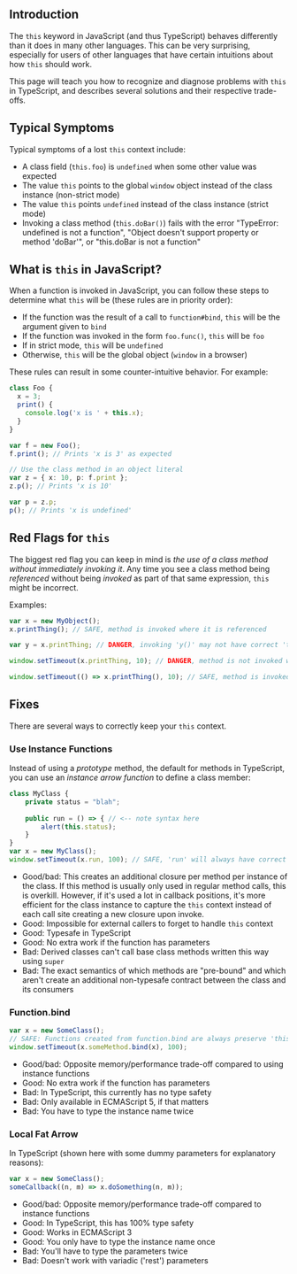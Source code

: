 ## Introduction
The `this` keyword in JavaScript (and thus TypeScript) behaves differently than it does in many other languages. This can be very surprising, especially for users of other languages that have certain intuitions about how `this` should work.

This page will teach you how to recognize and diagnose problems with `this` in TypeScript, and describes several solutions and their respective trade-offs.

## Typical Symptoms
Typical symptoms of a lost `this` context include:
 * A class field (`this.foo`) is `undefined` when some other value was expected
 * The value `this` points to the global `window` object instead of the class instance (non-strict mode)
 * The value `this` points `undefined` instead of the class instance (strict mode)
 * Invoking a class method (`this.doBar()`) fails with the error "TypeError: undefined is not a function", "Object doesn't support property or method 'doBar'", or "this.doBar is not a function"

## What is `this` in JavaScript?
When a function is invoked in JavaScript, you can follow these steps to determine what `this` will be (these rules are in priority order):
 * If the function was the result of a call to `function#bind`, `this` will be the argument given to `bind`
 * If the function was invoked in the form `foo.func()`, `this` will be `foo`
 * If in strict mode, `this` will be `undefined`
 * Otherwise, `this` will be the global object (`window` in a browser)

These rules can result in some counter-intuitive behavior. For example:
```ts
class Foo {
  x = 3;
  print() {
    console.log('x is ' + this.x);
  }
}

var f = new Foo();
f.print(); // Prints 'x is 3' as expected

// Use the class method in an object literal
var z = { x: 10, p: f.print };
z.p(); // Prints 'x is 10'

var p = z.p;
p(); // Prints 'x is undefined'
```

## Red Flags for `this`
The biggest red flag you can keep in mind is *the use of a class method without immediately invoking it*. Any time you see a class method being *referenced* without being *invoked* as part of that same expression, `this` might be incorrect.

Examples:
```ts
var x = new MyObject();
x.printThing(); // SAFE, method is invoked where it is referenced

var y = x.printThing; // DANGER, invoking 'y()' may not have correct 'this'

window.setTimeout(x.printThing, 10); // DANGER, method is not invoked where it is referenced

window.setTimeout(() => x.printThing(), 10); // SAFE, method is invoked in the same expression
```

## Fixes
There are several ways to correctly keep your `this` context.

### Use Instance Functions
Instead of using a *prototype* method, the default for methods in TypeScript, you can use an *instance arrow function* to define a class member:
```ts
class MyClass {
    private status = "blah";
    
    public run = () => { // <-- note syntax here
        alert(this.status);
    }
}
var x = new MyClass();
window.setTimeout(x.run, 100); // SAFE, 'run' will always have correct 'this'
```

 * Good/bad: This creates an additional closure per method per instance of the class. If this method is usually only used in regular method calls, this is overkill. However, if it's used a lot in callback positions, it's more efficient for the class instance to capture the `this` context instead of each call site creating a new closure upon invoke.
 * Good: Impossible for external callers to forget to handle `this` context
 * Good: Typesafe in TypeScript
 * Good: No extra work if the function has parameters
 * Bad: Derived classes can't call base class methods written this way using `super`
 * Bad: The exact semantics of which methods are "pre-bound" and which aren't create an additional non-typesafe contract between the class and its consumers

### Function.bind
```ts
var x = new SomeClass();
// SAFE: Functions created from function.bind are always preserve 'this'
window.setTimeout(x.someMethod.bind(x), 100);
```

 * Good/bad: Opposite memory/performance trade-off compared to using instance functions
 * Good: No extra work if the function has parameters
 * Bad: In TypeScript, this currently has no type safety
 * Bad: Only available in ECMAScript 5, if that matters
 * Bad: You have to type the instance name twice

### Local Fat Arrow
In TypeScript (shown here with some dummy parameters for explanatory reasons):

```ts
var x = new SomeClass();
someCallback((n, m) => x.doSomething(n, m));
```

 * Good/bad: Opposite memory/performance trade-off compared to instance functions
 * Good: In TypeScript, this has 100% type safety
 * Good: Works in ECMAScript 3
 * Good: You only have to type the instance name once
 * Bad: You'll have to type the parameters twice
 * Bad: Doesn't work with variadic ('rest') parameters